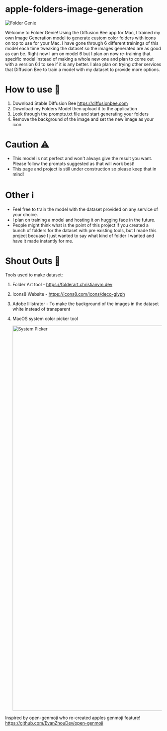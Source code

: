 # apple-folders-image-generation
![Folder Genie](https://github.com/user-attachments/assets/48217771-4342-41ae-9a8a-a4e3cacab20e)

Welcome to Folder Genie!
Using the Diffusion Bee app for Mac, I trained my own Image Generation model to generate custom color folders with icons on top to use for your Mac. I have gone through 6 different trainings of this model each time tweaking the dataset so the images generated are as good as can be. Right now I am on model 6 but I plan on now re-training that specific model instead of making a whole new one and plan to come out with a version 6.1 to see if it is any better. I also plan on trying other services that Diffusion Bee to train a model with my dataset to provide more options.

# How to use 🤖
1. Download Stable Diffusion Bee
       https://diffusionbee.com
2. Download my Folders Model then upload it to the application
3. Look through the prompts.txt file and start generating your folders
4. Remove the background of the image and set the new image as your icon

# Caution ⚠️
- This model is not perfect and won't always give the result you want. Please follow the prompts suggested as that will work best!
- This page and project is still under construction so please keep that in mind!

# Other ℹ️
- Feel free to train the model with the dataset provided on any service of your choice.
- I plan on training a model and hosting it on hugging face in the future.
- People might think what is the point of this project if you created a bunch of folders for the dataset with pre existing tools, but I made this project becuase I just wanted to say what kind of folder I wanted and have it made instantly for me.

# Shout Outs 📣

Tools used to make dataset:
1. Folder Art tool - https://folderart.christianvm.dev
2. Icons8 Website - https://icons8.com/icons/deco-glyph
3. Adobe Illistrator - To make the background of the images in the dataset white instead of transparent
4. MacOS system color picker tool

   
   <img width="1240" alt="System Picker" src="https://github.com/user-attachments/assets/645888d6-ea52-4af2-8891-93c44b614f6c" />





Inspired by open-genmoji who re-created apples genmoji feature!
https://github.com/EvanZhouDev/open-genmoji
